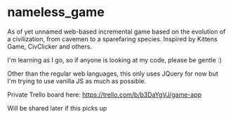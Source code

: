 # nameless_game

As of yet unnamed web-based incremental game based on the evolution of a civilization, from cavemen to a sparefaring species.
Inspired by Kittens Game, CivClicker and others.

I'm learning as I go, so if anyone is looking at my code, please be gentle :)

Other than the regular web languages, this only uses JQuery for now but I'm trying to use vanilla JS as much as possible.

Private Trello board here: https://trello.com/b/b3DaYgVJ/game-app

Will be shared later if this picks up 
